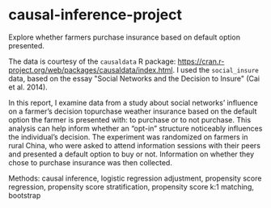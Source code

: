 # causal-inference-project
Explore whether farmers purchase insurance based on default option presented.

The data is courtesy of the `causaldata` R package: https://cran.r-project.org/web/packages/causaldata/index.html. I used the `social_insure` data, based on the essay "Social Networks and the Decision to Insure" (Cai et al. 2014).

In this report, I examine data from a study about social networks’ influence on a farmer’s decision topurchase weather insurance based on the default option the farmer is presented with: to purchase or to not purchase. This analysis can help inform whether an “opt-in” structure noticeably influences the individual’s decision. The experiment was randomized on farmers in rural China, who were asked to attend information sessions with their peers and presented a default option to buy or not. Information on whether they chose to purchase insurance was then collected.

Methods: causal inference, logistic regression adjustment, propensity score regression, propensity score stratification, propensity score k:1 matching, bootstrap

